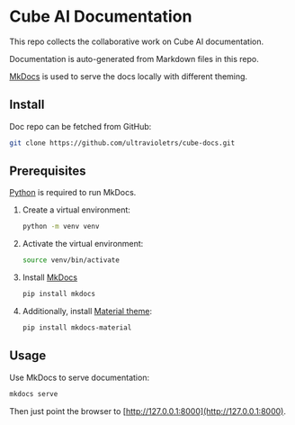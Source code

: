 # Cube AI Documentation

This repo collects the collaborative work on Cube AI documentation.

Documentation is auto-generated from Markdown files in this repo.

[MkDocs](https://www.mkdocs.org/) is used to serve the docs locally with different theming.

## Install

Doc repo can be fetched from GitHub:

```bash
git clone https://github.com/ultravioletrs/cube-docs.git
```

## Prerequisites

[Python](https://www.python.org/downloads/) is required to run MkDocs.

1. Create a virtual environment:

   ```bash
   python -m venv venv
   ```

2. Activate the virtual environment:

   ```bash
   source venv/bin/activate
   ```

3. Install [MkDocs](https://www.mkdocs.org/#installation)

   ```bash
   pip install mkdocs
   ```

4. Additionally, install [Material theme](https://squidfunk.github.io/mkdocs-material/):

   ```bash
   pip install mkdocs-material
   ```

## Usage

Use MkDocs to serve documentation:

```bash
mkdocs serve
```

Then just point the browser to [http://127.0.0.1:8000](http://127.0.0.1:8000).
